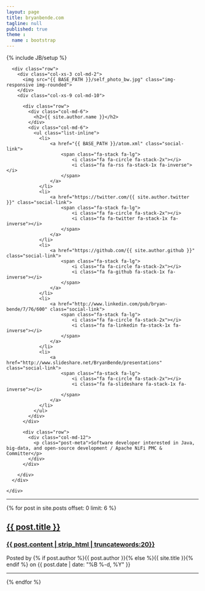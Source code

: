 ```yaml
---
layout: page
title: bryanbende.com
tagline: null
published: true
theme :
  name : bootstrap
---
```


{% include JB/setup %}

<div class="row">
  <div class="col-md-11">
    <div class="well">

      <div class="row">
        <div class="col-xs-3 col-md-2">
          <img src="{{ BASE_PATH }}/self_photo_bw.jpg" class="img-responsive img-rounded">
        </div>
        <div class="col-xs-9 col-md-10">

          <div class="row">
            <div class="col-md-6">
              <h2>{{ site.author.name }}</h2>
            </div>
            <div class="col-md-6">
              <ul class="list-inline">
                <li>
                    <a href="{{ BASE_PATH }}/atom.xml" class="social-link">
                        <span class="fa-stack fa-lg">
                            <i class="fa fa-circle fa-stack-2x"></i>
                            <i class="fa fa-rss fa-stack-1x fa-inverse"></i>
                        </span>
                    </a>
                </li>
                <li>
                    <a href="https://twitter.com/{{ site.author.twitter }}" class="social-link">
                        <span class="fa-stack fa-lg">
                            <i class="fa fa-circle fa-stack-2x"></i>
                            <i class="fa fa-twitter fa-stack-1x fa-inverse"></i>
                        </span>
                    </a>
                </li>
                <li>
                    <a href="https://github.com/{{ site.author.github }}" class="social-link">
                        <span class="fa-stack fa-lg">
                            <i class="fa fa-circle fa-stack-2x"></i>
                            <i class="fa fa-github fa-stack-1x fa-inverse"></i>
                        </span>
                    </a>
                </li>
                <li>
                    <a href="http://www.linkedin.com/pub/bryan-bende/7/76/600" class="social-link">
                        <span class="fa-stack fa-lg">
                            <i class="fa fa-circle fa-stack-2x"></i>
                            <i class="fa fa-linkedin fa-stack-1x fa-inverse"></i>
                        </span>
                    </a>
                </li>
                <li>
                    <a href="http://www.slideshare.net/BryanBende/presentations" class="social-link">
                        <span class="fa-stack fa-lg">
                            <i class="fa fa-circle fa-stack-2x"></i>
                            <i class="fa fa-slideshare fa-stack-1x fa-inverse"></i>
                        </span>
                    </a>
                </li>
              </ul>
            </div>
          </div>

          <div class="row">
            <div class="col-md-12">
              <p class="post-meta">Software developer interested in Java, big-data, and open-source development / Apache NiFi PMC & Committer</p>
            </div>
          </div>

        </div>
      </div>

    </div>
  </div>
</div>

<div class="row">
  <div class="col-md-11">
  <hr/>
  {% for post in site.posts offset: 0 limit: 6  %}
      <div class="post-preview">
        <a href="{{ post.url }}">
          <h2 class="post-title">{{ post.title }}</h2>
          <h3 class="post-subtitle">
              {{ post.content | strip_html | truncatewords:20}}
          </h3>
        </a>
        <p class="post-meta">Posted by {% if post.author %}{{ post.author }}{% else %}{{ site.title }}{% endif %} on {{ post.date | date: "%B %-d, %Y" }}</p>
      </div>
      <hr/>
   {% endfor %}
  </div>
</div>
